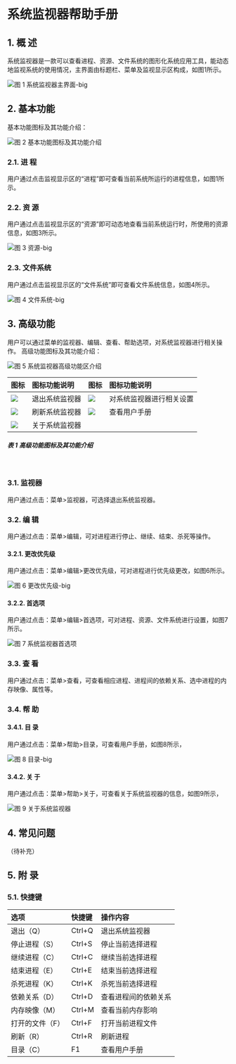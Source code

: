 # 系统监视器帮助手册

## 1. 概 述
系统监视器是一款可以查看进程、资源、文件系统的图形化系统应用工具，能动态地监视系统的使用情况，主界面由标题栏、菜单及监视显示区构成，如图1所示。

![图 1 系统监视器主界面-big](image/1.png)
<br>

## 2. 基本功能
基本功能图标及其功能介绍：

![图 2 基本功能图标及其功能介绍](image/2.png)
<br>

### 2.1. 进 程
用户通过点击监视显示区的“进程”即可查看当前系统所运行的进程信息，如图1所示。
### 2.2. 资 源
用户通过点击监视显示区的“资源”即可动态地查看当前系统运行时，所使用的资源信息，如图3所示。

![图 3 资源-big](image/3.png)
<br>

### 2.3. 文件系统
用户通过点击监视显示区的“文件系统”即可查看文件系统信息，如图4所示。

![图 4 文件系统-big](image/4.png)
<br>

## 3. 高级功能
用户可以通过菜单的监视器、编辑、查看、帮助选项，对系统监视器进行相关操作。
高级功能图标及其功能介绍：

![图 5 系统监视器高级功能区介绍](image/5.png)
<br>


|图标|	图标功能说明	|图标|	图标功能说明
| :------------ | :------------ | :------------ | :------------ |
|![](image/icon1.png)|退出系统监视器|![](image/icon4.png)|对系统监视器进行相关设置
|![](image/icon2.png)|刷新系统监视器|![](image/icon5.png)|	查看用户手册
|![](image/icon3.png)|关于系统监视器||||
	

##### 表 1 高级功能图标及其功能介绍
<br>

### 3.1. 监视器
用户通过点击：菜单>监视器，可选择退出系统监视器。
### 3.2. 编 辑
用户通过点击：菜单>编辑，可对进程进行停止、继续、结束、杀死等操作。
#### 3.2.1. 更改优先级
用户通过点击：菜单>编辑>更改优先级，可对进程进行优先级更改，如图6所示。

![图 6 更改优先级-big](image/6.png)
<br>

#### 3.2.2. 首选项
用户通过点击：菜单>编辑>首选项，可对进程、资源、文件系统进行设置，如图7所示。

![图 7 系统监视器首选项](image/7.png)
<br>

### 3.3. 查 看
用户通过点击：菜单>查看，可查看相应进程、进程间的依赖关系、选中进程的内存映像、属性等。

### 3.4. 帮 助
#### 3.4.1. 目 录
用户通过点击：菜单>帮助>目录，可查看用户手册，如图8所示，

![图 8 目录-big](image/8.png)
<br>

#### 3.4.2. 关 于
用户通过点击：菜单>帮助>关于，可查看关于系统监视器的信息，如图9所示，

![图 9 关于系统监视器](image/9.png)
<br>

## 4. 常见问题
（待补充）
## 5. 附 录
### 5.1. 快捷键

|选项	|快捷键	|操作内容
| :------------ | :------------ | :------------ |
|退出（Q）	|Ctrl+Q|	退出系统监视器
|停止进程（S）|	Ctrl+S|	停止当前选择进程
|继续进程（C）|	Ctrl+C|	继续当前选择进程
|结束进程（E）|	Ctrl+E|	结束当前选择进程
|杀死进程（K）|	Ctrl+K|	杀死当前选择进程
|依赖关系（D）|	Ctrl+D|查看进程间的依赖关系
|内存映像（M）|	Ctrl+M	|查看当前内存影响
|打开的文件（F）|	Ctrl+F|	打开当前进程文件
|刷新（R）|	Ctrl+R|	刷新进程
|目录（C）|	F1	|查看用户手册

<br>
